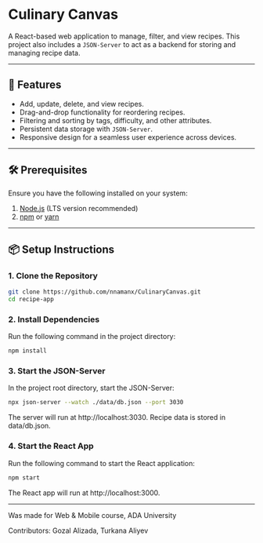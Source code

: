 # Culinary Canvas

A React-based web application to manage, filter, and view recipes. This project also includes a `JSON-Server` to act as a backend for storing and managing recipe data.

---

## 🚀 Features

- Add, update, delete, and view recipes.
- Drag-and-drop functionality for reordering recipes.
- Filtering and sorting by tags, difficulty, and other attributes.
- Persistent data storage with `JSON-Server`.
- Responsive design for a seamless user experience across devices.

---

## 🛠️ Prerequisites

Ensure you have the following installed on your system:

1. [Node.js](https://nodejs.org/) (LTS version recommended)
2. [npm](https://www.npmjs.com/) or [yarn](https://yarnpkg.com/)

---

## 📦 Setup Instructions

### 1. Clone the Repository

```bash
git clone https://github.com/nnamanx/CulinaryCanvas.git
cd recipe-app
```
### 2. Install Dependencies
Run the following command in the project directory:

```bash
npm install
```

### 3. Start the JSON-Server
In the project root directory, start the JSON-Server:

```bash
npx json-server --watch ./data/db.json --port 3030
```

The server will run at http://localhost:3030.
Recipe data is stored in data/db.json.
### 4. Start the React App
Run the following command to start the React application:

```bash
npm start
```
The React app will run at http://localhost:3000.

---

Was made for Web & Mobile course,
ADA University

Contributors:
Gozal Alizada,
Turkana Aliyev
